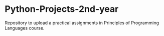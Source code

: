 # Python-Projects-2nd-year
Repository to upload a practical assignments in Principles of Programming Languages course. 
